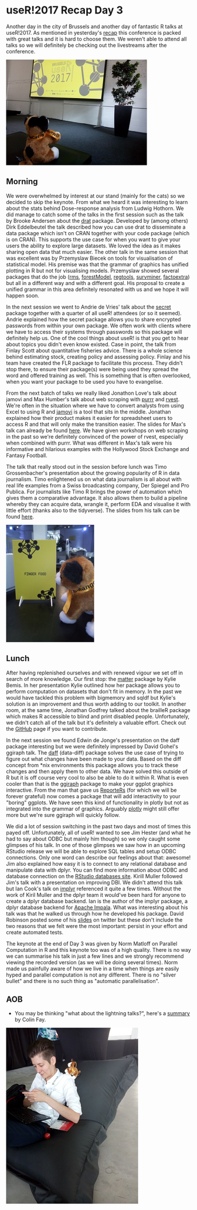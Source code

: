 # useR!2017 Recap Day 3



Another day in the city of Brussels and another day of fantastic R talks at useR!2017. As mentioned in yesterday's [recap](https://www.mango-solutions.com/blog/user-2017-day2-recap) this conference is packed with great talks and it is hard to choose them. We weren't able to attend all talks so we will definitely be checking out the livestreams after the conference.

![](IMG_20170706_155406_small.jpg)

## Morning
We were overwhelmed by interest at our stand (mainly for the cats) so we decided to skip the keynote. From what we heard it was interesting to learn about the stats behind Dose-response analysis from Ludwig Hothorn. We did manage to catch some of the talks in the first session such as the talk by Brooke Andersen about the [drat](http://dirk.eddelbuettel.com/code/drat.html) package. Developed by (among others) Dirk Eddelbeutel the talk described how you can use drat to disseminate a data package which isn't on CRAN together with your code package (which is on CRAN). This supports the use case for when you want to give your users the ability to explore large datasets. We loved the idea as it makes sharing open data that much easier. The other talk in the same session that was excellent was by Przemyslaw Biecek on tools for visualisation of statistical model. His premise was that the grammar of graphics has unified plotting in R but not for visualising models. Przemyslaw showed several packages that do the job ([rms](https://cran.r-project.org/web/packages/rms/index.html), [forestModel](https://cran.r-project.org/web/packages/forestModel/index.html), [regtools](https://cran.r-project.org/web/packages/regtools/index.html), [survminer](https://cran.r-project.org/web/packages/survminer/index.html), [factoextra](https://cran.r-project.org/web/packages/factoextra/index.html)) but all in a different way and with a different goal. His proposal to create a unified grammar in this area definitely resonated with us and we hope it will happen soon.

In the next session we went to Andrie de Vries' talk about the [secret](https://github.com/gaborcsardi/secret) package together with a quarter of all useR! attendees (or so it seemed). Andrie explained how the secret package allows you to share encrypted passwords from within your own package. We often work with clients where we have to access their systems through passwords so this package will definitely help us. One of the cool things about useR! is that you get to hear about topics you didn't even know existed. Case in point, the talk from Finlay Scott about quantitative fisheries advice. There is a whole science behind estimating stock, creating policy and assessing policy. Finlay and his team have created the FLR package to facilitate this process. They didn't stop there, to ensure their package(s) were being used they spread the word and offered training as well. This is something that is often overlooked, when you want your package to be used you have to evangelise. 

From the next batch of talks we really liked Jonathon Love's talk about jamovi and Max Humber's talk about web scraping with [purrr](https://cran.r-project.org/web/packages/purrr/index.html) and [rvest](https://cran.r-project.org/web/packages/rvest/index.html). We're often in the situation where we have to convert analysts from using Excel to using R and [jamovi](https://www.jamovi.org/) is a tool that sits in the middle. Jonathan explained how their product makes it easier for spreadsheet users to access R and that will only make the transition easier. The slides for Max's talk can already be found [here](https://speakerdeck.com/maxhumber/webscraping-with-rvest-and-purrr). We have given workshops on web scraping in the past so we're definitely convinced of the power of rvest, especially when combined with purrr. What was different in Max's talk were his informative and hilarious examples with the Hollywood Stock Exchange and Fantasy Football.

The talk that really stood out in the session before lunch was Timo Grossenbacher's presentation about the growing popularity of R in data journalism. Timo enlightened us on what data journalism is all about with real life examples from a Swiss broadcasting company, Der Spiegel and Pro Publica. For journalists like Timo R brings the power of automation which gives them a comparative advantage. It also allows them to build a pipeline whereby they can acquire data, wrangle it, perform EDA and visualise it with little effort (thanks also to the tidyverse). The slides from his talk can be found [here](goo.gl/pF9bKU).

![](IMG_20170706_155541.jpg)

## Lunch
After having replenished ourselves and with renewed vigour we set off in search of more knowledge. Our first stop: the [matter](https://github.com/kuwisdelu/matter) package by Kylie Bemis. In her presentation Kylie outlined how her package allows you to perform computation on datasets that don't fit in memory. In the past we would have tackled this problem with bigmemory and sqldf but Kylie's solution is an improvement and thus worth adding to our toolkit. In another room, at the same time, Jonathan Godfrey talked about the brailleR package which makes R accessible to blind and print disabled people. Unfortunately, we didn't catch all of the talk but it's definitely a valuable effort. Check out the [GitHub](https://github.com/ajrgodfrey/BrailleR) page if you want to contribute.

In the next session we found Edwin de Jonge's presentation on the daff package interesting but we were definitely impressed by David Gohel's ggiraph talk. The [daff](https://github.com/edwindj/daff) (data-diff) package solves the use case of trying to figure out what changes have been made to your data. Based on the diff concept from *nix environments this package allows you to track these changes and then apply them to other data. We have solved this outside of R but it is off course very cool to also be able to do it within R. What is even cooler than that is the [ggiraph](https://davidgohel.github.io/ggiraph/) package to make your ggplot graphics interactive. From the man that gave us [ReporteRs](https://github.com/davidgohel/ReporteRs) (for which we will be forever grateful) now comes a package that will add interactivity to your "boring" ggplots. We have seen this kind of functionality in plotly but not as integrated into the grammar of graphics. Arguably [plotly](https://plot.ly/r/) might still offer more but we're sure ggiraph will quickly follow.    

We did a lot of session switching in the past two days and most of times this payed off. Unfortunately, all of useR! wanted to see Jim Hester (and what he had to say about ODBC but mainly him though) so we only caught some glimpses of his talk. In one of those glimpses we saw how in an upcoming RStudio release we will be able to explore SQL tables and setup ODBC connections. Only one word can describe our feelings about that: awesome! Jim also explained how easy it is to connect to any relational database and manipulate data with dplyr. You can find more information about ODBC and database connection on the [RStudio databases site](http://db.rstudio.com/). Kirill Muller followed Jim's talk with a presentation on improving DBI. We didn't attend this talk but Ian Cook's talk on [implyr](https://plot.ly/r/) referenced it quite a few times. Without the work of Kiril Muller and the dplyr team it would've been hard for anyone to create a dplyr database backend. Ian is the author of the implyr package, a dplyr database backend for [Apache Impala](http://impala.apache.org/). What was interesting about his talk was that he walked us through  how he developed his package. David Robinson posted some of his [slides](https://twitter.com/drob/status/882947621723230209) on twitter but these don't include the two reasons that we felt were the most important: persist in your effort and create automated tests.    

The keynote at the end of Day 3 was given by Norm Matloff on Parallel Computation in R and this keynote too was of a high quality. There is no way we can summarise his talk in just a few lines and we strongly recommend viewing the recorded version (as we will be doing several times). Norm made us painfully aware of how we live in a time when things are easily hyped and parallel computation is not any different. There is no "silver bullet" and there is no such thing as "automatic parallelisation". 

## AOB

* You may be thinking "what about the lightning talks?", here's a [summary](https://twitter.com/_ColinFay/status/882984973271281665) by Colin Fay.

![Hannah chilling on one of the beanbags after a long day](IMG_20170706_160017.jpg)




